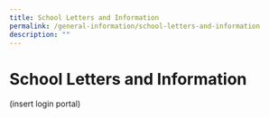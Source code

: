 ```yaml
---
title: School Letters and Information
permalink: /general-information/school-letters-and-information
description: ""
---
```

# **School Letters and Information**

(insert login portal) 